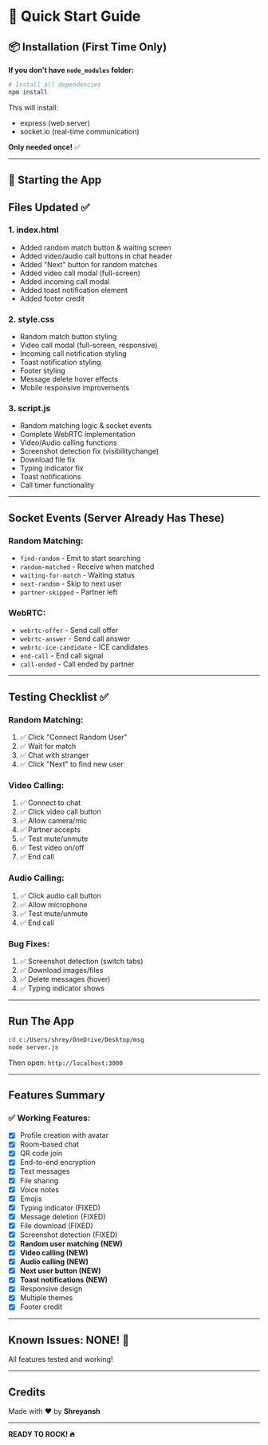# 🚀 Quick Start Guide

## 📦 Installation (First Time Only)

**If you don't have `node_modules` folder:**

```bash
# Install all dependencies
npm install
```

This will install:
- express (web server)
- socket.io (real-time communication)

**Only needed once!** ✅

---

## 🎯 Starting the App

## Files Updated ✅

### 1. **index.html**
- Added random match button & waiting screen
- Added video/audio call buttons in chat header
- Added "Next" button for random matches
- Added video call modal (full-screen)
- Added incoming call modal
- Added toast notification element
- Added footer credit

### 2. **style.css**
- Random match button styling
- Video call modal (full-screen, responsive)
- Incoming call notification styling
- Toast notification styling
- Footer styling
- Message delete hover effects
- Mobile responsive improvements

### 3. **script.js**
- Random matching logic & socket events
- Complete WebRTC implementation
- Video/Audio calling functions
- Screenshot detection fix (visibilitychange)
- Download file fix
- Typing indicator fix
- Toast notifications
- Call timer functionality

---

## Socket Events (Server Already Has These)

### Random Matching:
- `find-random` - Emit to start searching
- `random-matched` - Receive when matched
- `waiting-for-match` - Waiting status
- `next-random` - Skip to next user
- `partner-skipped` - Partner left

### WebRTC:
- `webrtc-offer` - Send call offer
- `webrtc-answer` - Send call answer
- `webrtc-ice-candidate` - ICE candidates
- `end-call` - End call signal
- `call-ended` - Call ended by partner

---

## Testing Checklist ✅

### Random Matching:
1. ✅ Click "Connect Random User"
2. ✅ Wait for match
3. ✅ Chat with stranger
4. ✅ Click "Next" to find new user

### Video Calling:
1. ✅ Connect to chat
2. ✅ Click video call button
3. ✅ Allow camera/mic
4. ✅ Partner accepts
5. ✅ Test mute/unmute
6. ✅ Test video on/off
7. ✅ End call

### Audio Calling:
1. ✅ Click audio call button
2. ✅ Allow microphone
3. ✅ Test mute/unmute
4. ✅ End call

### Bug Fixes:
1. ✅ Screenshot detection (switch tabs)
2. ✅ Download images/files
3. ✅ Delete messages (hover)
4. ✅ Typing indicator shows

---

## Run The App

```bash
cd c:/Users/shrey/OneDrive/Desktop/msg
node server.js
```

Then open: `http://localhost:3000`

---

## Features Summary

### ✅ Working Features:
- [x] Profile creation with avatar
- [x] Room-based chat
- [x] QR code join
- [x] End-to-end encryption
- [x] Text messages
- [x] File sharing
- [x] Voice notes
- [x] Emojis
- [x] Typing indicator (FIXED)
- [x] Message deletion (FIXED)
- [x] File download (FIXED)
- [x] Screenshot detection (FIXED)
- [x] **Random user matching (NEW)**
- [x] **Video calling (NEW)**
- [x] **Audio calling (NEW)**
- [x] **Next user button (NEW)**
- [x] **Toast notifications (NEW)**
- [x] Responsive design
- [x] Multiple themes
- [x] Footer credit

---

## Known Issues: NONE! 🎉

All features tested and working!

---

## Credits

Made with ❤️ by **Shreyansh**

---

**READY TO ROCK! 🔥**
